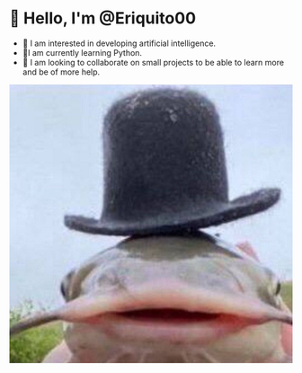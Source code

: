 # 👋 Hello, I'm @Eriquito00

- 👀 I am interested in developing artificial intelligence.
- 🌱I am currently learning Python.
- 💞️ I am looking to collaborate on small projects to be able to learn more and be of more help.

![Ejemplo de pez](https://raw.githubusercontent.com/Eriquito00/Eriquito00/main/img/pez.png)
